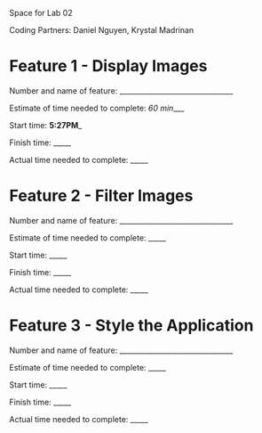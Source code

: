 Space for Lab 02

Coding Partners: Daniel Nguyen, Krystal Madrinan

# Feature 1 - Display Images
Number and name of feature: ________________________________

Estimate of time needed to complete: _60 min____

Start time: __5:27PM___

Finish time: _____

Actual time needed to complete: _____

# Feature 2 - Filter Images
Number and name of feature: ________________________________

Estimate of time needed to complete: _____

Start time: _____

Finish time: _____

Actual time needed to complete: _____

# Feature 3 - Style the Application
Number and name of feature: ________________________________

Estimate of time needed to complete: _____

Start time: _____

Finish time: _____

Actual time needed to complete: _____